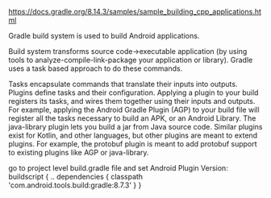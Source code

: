 
https://docs.gradle.org/8.14.3/samples/sample_building_cpp_applications.html

Gradle build system is used to build Android applications.

Build system transforms source code->executable application (by using tools to analyze-compile-link-package your application or library).
Gradle uses a task based approach to do these commands.

Tasks encapsulate commands that translate their inputs into outputs.
Plugins define tasks and their configuration. Applying a plugin to your build registers its tasks, and wires them together using their inputs and outputs. 
For example, applying the Android Gradle Plugin (AGP) to your build file will register all the tasks necessary to build an APK, or an Android Library. 
The java-library plugin lets you build a jar from Java source code.
Similar plugins exist for Kotlin, and other languages, but other plugins are meant to extend plugins. 
For example, the protobuf plugin is meant to add protobuf support to existing plugins like AGP or java-library.



go to project level build.gradle file and set Android Plugin Version:
  buildscript {
    ..
    dependencies {
        classpath 'com.android.tools.build:gradle:8.7.3'
        }
  }
